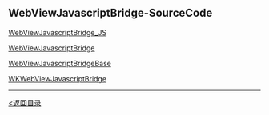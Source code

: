 ## WebViewJavascriptBridge-SourceCode

[WebViewJavascriptBridge_JS]()

[WebViewJavascriptBridge]()

[WebViewJavascriptBridgeBase]()

[WKWebViewJavascriptBridge]()








---

[<返回目录](https://weadar.github.io/index)
